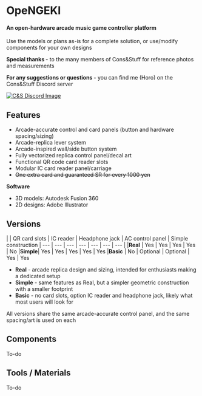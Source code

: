 # OpeNGEKI
#### An open-hardware arcade music game controller platform
Use the models or plans as-is for a complete solution, or use/modify components for your own designs

**Special thanks -** to the many members of Cons&Stuff for reference photos and measurements

**For any suggestions or questions -** you can find me (Horo) on the Cons&Stuff Discord server

[![C&S Discord Image](https://discordapp.com/api/guilds/101851954677837824/widget.png?style=banner2)](https://discord.gg/82C3ccxPr7)

## Features

- Arcade-accurate control and card panels (button and hardware spacing/sizing)
- Arcade-replica lever system
- Arcade-inspired wall/side button system
- Fully vectorized replica control panel/decal art
- Functional QR code card reader slots
- Modular IC card reader panel/carriage
- ~~One extra card and guaranteed SR for every 1000 yen~~

**Software**
- 3D models: Autodesk Fusion 360
- 2D designs: Adobe Illustrator

## Versions

| | QR card slots | IC reader | Headphone jack | AC control panel | Simple construction
| --- | --- | --- | --- | --- | --- | --- |
|**Real**  | Yes | Yes | Yes | Yes | No
|**Simple**| Yes | Yes | Yes | Yes | Yes
|**Basic** | No | Optional | Optional | Yes | Yes


- **Real** - arcade replica design and sizing, intended for enthusiasts making a dedicated setup
- **Simple** - same features as Real, but a simpler geometric construction with a smaller footprint
- **Basic** - no card slots, option IC reader and headphone jack, likely what most users will look for

All versions share the same arcade-accurate control panel, and the same spacing/art is used on each

## Components

To-do

## Tools / Materials

To-do